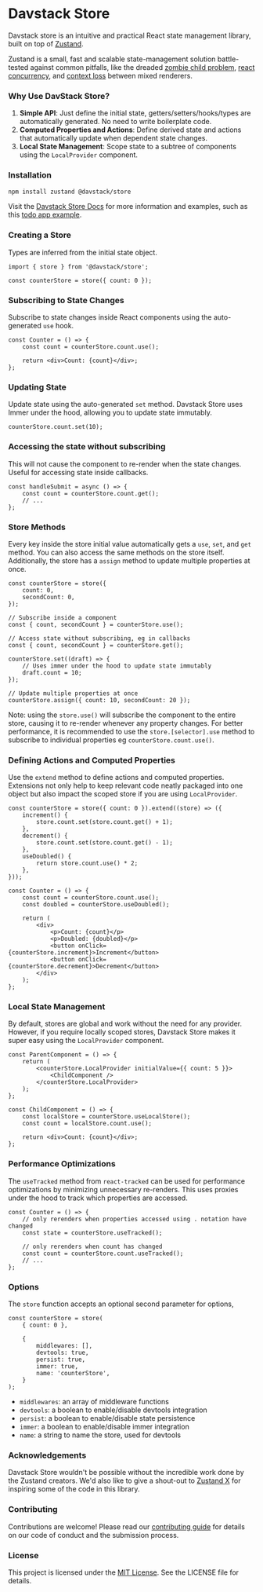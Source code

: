 # Davstack Store

Davstack store is an intuitive and practical React state management library, built on top of [Zustand](https://github.com/pmndrs/zustand).

Zustand is a small, fast and scalable state-management solution battle-tested against common pitfalls, like the dreaded [zombie child problem](https://react-redux.js.org/api/hooks#stale-props-and-zombie-children), [react concurrency](https://github.com/bvaughn/rfcs/blob/useMutableSource/text/0000-use-mutable-source.md), and [context loss](https://github.com/facebook/react/issues/13332) between mixed renderers.

### Why Use DavStack Store?

1. **Simple API**: Just define the initial state, getters/setters/hooks/types are automatically generated. No need to write boilerplate code.
2. **Computed Properties and Actions**: Define derived state and actions that automatically update when dependent state changes.
3. **Local State Management**: Scope state to a subtree of components using the `LocalProvider` component.

### Installation

```bash
npm install zustand @davstack/store
```

Visit the [Davstack Store Docs](https://davstack.com/store/overview) for more information and examples, such as this [todo app example](https://davstack.com/store/todo-example).

### Creating a Store

Types are inferred from the initial state object.

```tsx
import { store } from '@davstack/store';

const counterStore = store({ count: 0 });
```

### Subscribing to State Changes

Subscribe to state changes inside React components using the auto-generated `use` hook.

```tsx
const Counter = () => {
	const count = counterStore.count.use();

	return <div>Count: {count}</div>;
};
```

### Updating State

Update state using the auto-generated `set` method. Davstack Store uses Immer under the hood, allowing you to update state immutably.

```tsx
counterStore.count.set(10);
```

### Accessing the state without subscribing

This will not cause the component to re-render when the state changes.
Useful for accessing state inside callbacks.

```tsx
const handleSubmit = async () => {
	const count = counterStore.count.get();
	// ...
};
```

### Store Methods

Every key inside the store initial value automatically gets a `use`, `set`, and `get` method. You can also access the same methods on the store itself. Additionally, the store has a `assign` method to update multiple properties at once.

```tsx
const counterStore = store({
	count: 0,
	secondCount: 0,
});

// Subscribe inside a component
const { count, secondCount } = counterStore.use();

// Access state without subscribing, eg in callbacks
const { count, secondCount } = counterStore.get();

counterStore.set((draft) => {
	// Uses immer under the hood to update state immutably
	draft.count = 10;
});

// Update multiple properties at once
counterStore.assign({ count: 10, secondCount: 20 });
```

Note: using the `store.use()` will subscribe the component to the entire store, causing it to re-render whenever any property changes. For better performance, it is recommended to use the `store.[selector].use` method to subscribe to individual properties eg `counterStore.count.use()`.

### Defining Actions and Computed Properties

Use the `extend` method to define actions and computed properties. Extensions not only help to keep relevant code neatly packaged into one object but also impact the scoped store if you are using `LocalProvider`.

```tsx
const counterStore = store({ count: 0 }).extend((store) => ({
	increment() {
		store.count.set(store.count.get() + 1);
	},
	decrement() {
		store.count.set(store.count.get() - 1);
	},
	useDoubled() {
		return store.count.use() * 2;
	},
}));

const Counter = () => {
	const count = counterStore.count.use();
	const doubled = counterStore.useDoubled();

	return (
		<div>
			<p>Count: {count}</p>
			<p>Doubled: {doubled}</p>
			<button onClick={counterStore.increment}>Increment</button>
			<button onClick={counterStore.decrement}>Decrement</button>
		</div>
	);
};
```

### Local State Management

By default, stores are global and work without the need for any provider. However, if you require locally scoped stores, Davstack Store makes it super easy using the `LocalProvider` component.

```tsx
const ParentComponent = () => {
	return (
		<counterStore.LocalProvider initialValue={{ count: 5 }}>
			<ChildComponent />
		</counterStore.LocalProvider>
	);
};

const ChildComponent = () => {
	const localStore = counterStore.useLocalStore();
	const count = localStore.count.use();

	return <div>Count: {count}</div>;
};
```

### Performance Optimizations

The `useTracked` method from `react-tracked` can be used for performance optimizations by minimizing unnecessary re-renders. This uses proxies under the hood to track which properties are accessed.

```tsx
const Counter = () => {
	// only rerenders when properties accessed using . notation have changed
	const state = counterStore.useTracked();

	// only rerenders when count has changed
	const count = counterStore.count.useTracked();
	// ...
};
```

### Options

The `store` function accepts an optional second parameter for options,

```tsx
const counterStore = store(
	{ count: 0 },

	{
		middlewares: [],
		devtools: true,
		persist: true,
		immer: true,
		name: 'counterStore',
	}
);
```

- `middlewares`: an array of middleware functions
- `devtools`: a boolean to enable/disable devtools integration
- `persist`: a boolean to enable/disable state persistence
- `immer`: a boolean to enable/disable immer integration
- `name`: a string to name the store, used for devtools

### Acknowledgements

Davstack Store wouldn't be possible without the incredible work done by the Zustand creators. We'd also like to give a shout-out to [Zustand X](https://github.com/udecode/zustand-x) for inspiring some of the code in this library.

### Contributing

Contributions are welcome! Please read our [contributing guide](link-to-contributing-guide) for details on our code of conduct and the submission process.

### License

This project is licensed under the [MIT License](link-to-license). See the LICENSE file for details.
